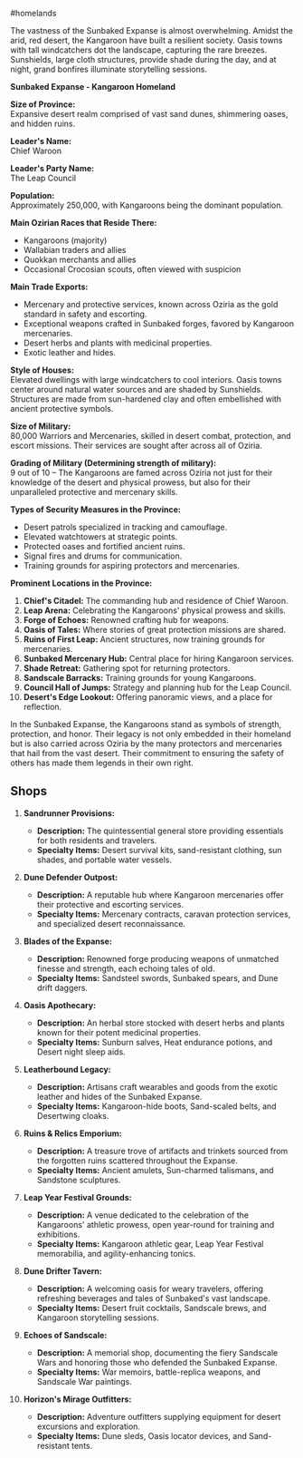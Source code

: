#homelands 

The vastness of the Sunbaked Expanse is almost overwhelming. Amidst the arid, red desert, the Kangaroon have built a resilient society. Oasis towns with tall windcatchers dot the landscape, capturing the rare breezes. Sunshields, large cloth structures, provide shade during the day, and at night, grand bonfires illuminate storytelling sessions.

**Sunbaked Expanse - Kangaroon Homeland**

**Size of Province:**  
Expansive desert realm comprised of vast sand dunes, shimmering oases, and hidden ruins.

**Leader's Name:**  
Chief Waroon

**Leader's Party Name:**  
The Leap Council

**Population:**  
Approximately 250,000, with Kangaroons being the dominant population.

**Main Ozirian Races that Reside There:**  
- Kangaroons (majority)
- Wallabian traders and allies
- Quokkan merchants and allies
- Occasional Crocosian scouts, often viewed with suspicion

**Main Trade Exports:**  
- Mercenary and protective services, known across Oziria as the gold standard in safety and escorting.
- Exceptional weapons crafted in Sunbaked forges, favored by Kangaroon mercenaries.
- Desert herbs and plants with medicinal properties.
- Exotic leather and hides.

**Style of Houses:**  
Elevated dwellings with large windcatchers to cool interiors. Oasis towns center around natural water sources and are shaded by Sunshields. Structures are made from sun-hardened clay and often embellished with ancient protective symbols.

**Size of Military:**  
80,000 Warriors and Mercenaries, skilled in desert combat, protection, and escort missions. Their services are sought after across all of Oziria.

**Grading of Military (Determining strength of military):**  
9 out of 10 – The Kangaroons are famed across Oziria not just for their knowledge of the desert and physical prowess, but also for their unparalleled protective and mercenary skills.

**Types of Security Measures in the Province:**  
- Desert patrols specialized in tracking and camouflage.
- Elevated watchtowers at strategic points.
- Protected oases and fortified ancient ruins.
- Signal fires and drums for communication.
- Training grounds for aspiring protectors and mercenaries.

**Prominent Locations in the Province:**  
1. **Chief's Citadel:** The commanding hub and residence of Chief Waroon.
2. **Leap Arena:** Celebrating the Kangaroons' physical prowess and skills.
3. **Forge of Echoes:** Renowned crafting hub for weapons.
4. **Oasis of Tales:** Where stories of great protection missions are shared.
5. **Ruins of First Leap:** Ancient structures, now training grounds for mercenaries.
6. **Sunbaked Mercenary Hub:** Central place for hiring Kangaroon services.
7. **Shade Retreat:** Gathering spot for returning protectors.
8. **Sandscale Barracks:** Training grounds for young Kangaroons.
9. **Council Hall of Jumps:** Strategy and planning hub for the Leap Council.
10. **Desert's Edge Lookout:** Offering panoramic views, and a place for reflection.

In the Sunbaked Expanse, the Kangaroons stand as symbols of strength, protection, and honor. Their legacy is not only embedded in their homeland but is also carried across Oziria by the many protectors and mercenaries that hail from the vast desert. Their commitment to ensuring the safety of others has made them legends in their own right.

## Shops

1. **Sandrunner Provisions:**
    
    - **Description:** The quintessential general store providing essentials for both residents and travelers.
    - **Specialty Items:** Desert survival kits, sand-resistant clothing, sun shades, and portable water vessels.
      
2. **Dune Defender Outpost:**
    
    - **Description:** A reputable hub where Kangaroon mercenaries offer their protective and escorting services.
    - **Specialty Items:** Mercenary contracts, caravan protection services, and specialized desert reconnaissance.
      
3. **Blades of the Expanse:**
    
    - **Description:** Renowned forge producing weapons of unmatched finesse and strength, each echoing tales of old.
    - **Specialty Items:** Sandsteel swords, Sunbaked spears, and Dune drift daggers.
      
4. **Oasis Apothecary:**
    
    - **Description:** An herbal store stocked with desert herbs and plants known for their potent medicinal properties.
    - **Specialty Items:** Sunburn salves, Heat endurance potions, and Desert night sleep aids.
      
5. **Leatherbound Legacy:**
    
    - **Description:** Artisans craft wearables and goods from the exotic leather and hides of the Sunbaked Expanse.
    - **Specialty Items:** Kangaroon-hide boots, Sand-scaled belts, and Desertwing cloaks.
      
6. **Ruins & Relics Emporium:**
    
    - **Description:** A treasure trove of artifacts and trinkets sourced from the forgotten ruins scattered throughout the Expanse.
    - **Specialty Items:** Ancient amulets, Sun-charmed talismans, and Sandstone sculptures.
      
7. **Leap Year Festival Grounds:**
    
    - **Description:** A venue dedicated to the celebration of the Kangaroons' athletic prowess, open year-round for training and exhibitions.
    - **Specialty Items:** Kangaroon athletic gear, Leap Year Festival memorabilia, and agility-enhancing tonics.
      
8. **Dune Drifter Tavern:**
    
    - **Description:** A welcoming oasis for weary travelers, offering refreshing beverages and tales of Sunbaked's vast landscape.
    - **Specialty Items:** Desert fruit cocktails, Sandscale brews, and Kangaroon storytelling sessions.
      
9. **Echoes of Sandscale:**
    
    - **Description:** A memorial shop, documenting the fiery Sandscale Wars and honoring those who defended the Sunbaked Expanse.
    - **Specialty Items:** War memoirs, battle-replica weapons, and Sandscale War paintings.
      
10. **Horizon's Mirage Outfitters:**
    
    - **Description:** Adventure outfitters supplying equipment for desert excursions and exploration.
    - **Specialty Items:** Dune sleds, Oasis locator devices, and Sand-resistant tents.
      





